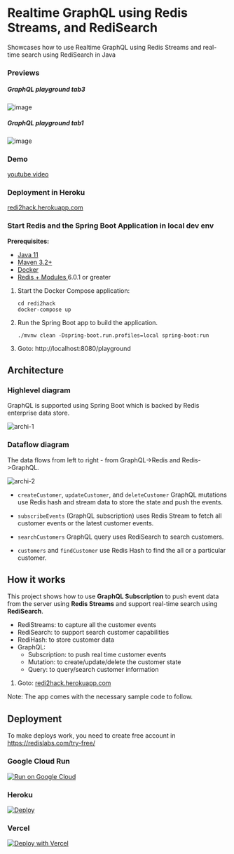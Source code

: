 # Realtime GraphQL using Redis Streams, and RediSearch

Showcases how to use Realtime GraphQL using Redis Streams and real-time search using RediSearch in Java

### Previews

##### GraphQL playground tab3

![image](https://user-images.githubusercontent.com/2755263/117599951-298ea100-b108-11eb-9968-1d1e3a6957c3.png)

##### GraphQL playground tab1

![image](https://user-images.githubusercontent.com/2755263/117599354-e5e76780-b106-11eb-8d41-dac8dd54541d.png)

### Demo
[youtube video](https://www.youtube.com/watch?v=pfoZrV8Jox8)

### Deployment in Heroku

[redi2hack.herokuapp.com](https://redi2hack.herokuapp.com/)

### Start Redis and the Spring Boot Application in local dev env

**Prerequisites:**

* [Java 11](https://sdkman.io/jdks)
* [Maven 3.2+](https://sdkman.io/sdks#maven)
* [Docker](https://www.docker.com/products/docker-desktop)
* [Redis + Modules ](https://hub.docker.com/r/redislabs/redismod) 6.0.1 or greater

1. Start the Docker Compose application:

    ```
    cd redi2hack
    docker-compose up
    ```
2. Run the Spring Boot app to build the application.

    ```
    ./mvnw clean -Dspring-boot.run.profiles=local spring-boot:run
    ```
3. Goto: http://localhost:8080/playground

## Architecture

### Highlevel diagram

GraphQL is supported using Spring Boot which is backed by Redis enterprise data store.

![archi-1](https://user-images.githubusercontent.com/2755263/117556723-2cff2b00-b029-11eb-8312-e405c5a17692.png)

### Dataflow diagram
The data flows from left to right - from GraphQL->Redis and Redis->GraphQL.

![archi-2](https://user-images.githubusercontent.com/2755263/117556725-325c7580-b029-11eb-8319-e27ef7e5cb74.png)

* `createCustomer`, `updateCustomer`, and `deleteCustomer` GraphQL mutations use Redis hash and stream data to store the
state and push the events.

* `subscribeEvents` (GraphQL subscription) uses Redis Stream to fetch all customer events or the
latest customer events.
  
* `searchCustomers` GraphQL query uses RediSearch to search customers. 

* `customers` and `findCustomer` use Redis Hash to find the all or a particular customer.

## How it works

This project shows how to use **GraphQL Subscription** to push event data from the server using **Redis Streams** and
support real-time search using **RediSearch**.

* RediStreams: to capture all the customer events
* RediSearch: to support search customer capabilities
* RediHash: to store customer data
* GraphQL:
    * Subscription: to push real time customer events
    * Mutation: to create/update/delete the customer state
    * Query: to query/search customer information

1. Goto: [redi2hack.herokuapp.com](https://redi2hack.herokuapp.com/)

Note: The app comes with the necessary sample code to follow. 

## Deployment

To make deploys work, you need to create free account in https://redislabs.com/try-free/

### Google Cloud Run

[![Run on Google
Cloud](https://deploy.cloud.run/button.svg)](https://deploy.cloud.run/?git_repo=https://deploy.cloud.run/?git_repo=https://github.com/mohanraj-nagasamy/redi2hack.git&revision=feature/deploy-buttons)

### Heroku

[![Deploy](https://www.herokucdn.com/deploy/button.svg)](https://heroku.com/deploy?template=https://github.com/mohanraj-nagasamy/redi2hack)

### Vercel

[![Deploy with Vercel](https://vercel.com/button)](https://vercel.com/new/git/external?repository-url=https://github.com/mohanraj-nagasamy/redi2hack&env=REDIS_ENDPOINT_URI,REDIS_PASSWORD)